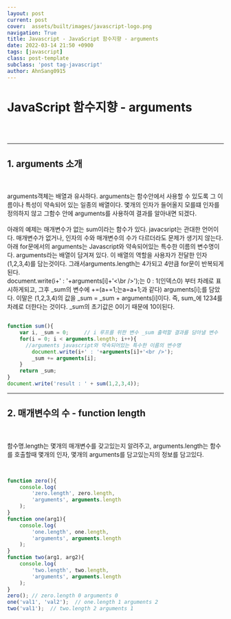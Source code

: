 ```yaml
---
layout: post
current: post
cover:  assets/built/images/javascript-logo.png
navigation: True
title: Javascript - JavaScript 함수지향 - arguments
date: 2022-03-14 21:50 +0900
tags: [javascript]
class: post-template
subclass: 'post tag-javascript'
author: AhnSang0915
---
```


# JavaScript 함수지향 - arguments

<br>
<br>

---

## 1. arguments 소개
<br>
<br>
arguments객체는 배열과 유사하다. arguments는 함수안에서 사용할 수 있도록 그 이름이나 특성이 약속되어 있는 일종의 배열이다. 몇개의 인자가 들어올지 모를떄 인자를 정의하지 않고 그함수 안에 arguments를 사용하여 결과를 알아내면 되겠다.
<br>
<br>
아래의 예제는 매개변수가 없는 sum이라는 함수가 있다. javacsript는 관대한 언어이다. 매개변수가 없거나, 인자의 수와 매개변수의 수가 다르더라도 문제가 생기지 않는다.아래 for문에서의 arguments는 Javascript와 약속되어있는 특수한 이름의 변수명이다. arguments라는 배열이 담겨져 있다. 이 배열의 역할을 사용자가 전달한 인자(1,2,3,4)를 담는것이다. 그래서arguments.length는 4가되고 4만큼 for문이 반복되게된다.<br>document.write(i+' : '+arguments[i]+'<\br />');는 0 : 1(인덱스0) 부터 차례로 표시하게되고, 그후 _sum의 변수에 +=(a+=1;는a=a+1;과 같다) arguments[i];를 담았다. 이말은 (1,2,3,4)의 값을 
_sum = _sum + arguments[i]이다. 즉, sum_에 1234를 차례로 더한다는 것이다. _sum의 초기값은 0이기 때문에 10이된다. 

~~~javascript
	
function sum(){
    var i, _sum = 0;     // i 루프를 위한 변수 _sum 출력할 결과를 담아낼 변수
    for(i = 0; i < arguments.length; i++){ 
      //arguments javascript와 약속되어있는 특수한 이름의 변수명
        document.write(i+' : '+arguments[i]+'<br />');
        _sum += arguments[i];
    }   
    return _sum;
}
document.write('result : ' + sum(1,2,3,4)); 

~~~


---

## 2. 매개변수의 수 - function length
<br>
<br>
함수명.length는 몇개의 매개변수를 갖고있는지 알려주고, arguments.length는 함수를 호출할때 몇개의 인자, 몇개의 arguments를 담고있는지의 정보를 담고있다.
<br>
<br>



~~~javascript

function zero(){
    console.log(
        'zero.length', zero.length,
        'arguments', arguments.length
    );
}
function one(arg1){
    console.log(
        'one.length', one.length,
        'arguments', arguments.length
    );
}
function two(arg1, arg2){
    console.log(
        'two.length', two.length,
        'arguments', arguments.length
    );
}
zero(); // zero.length 0 arguments 0 
one('val1', 'val2');  // one.length 1 arguments 2 
two('val1');  // two.length 2 arguments 1

~~~

